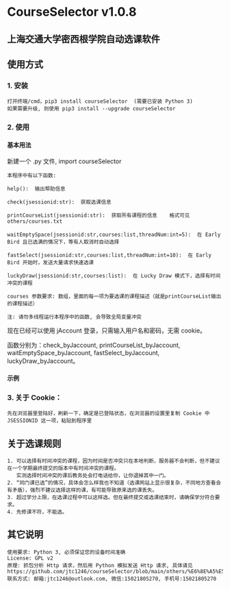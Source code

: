 # CourseSelector v1.0.8

## 上海交通大学密西根学院自动选课软件

## 使用方式

### 1. 安装

    打开终端/cmd，pip3 install courseSelector  (需要已安装 Python 3)
    如果需要升级, 则使用 pip3 install --upgrade courseSelector

### 2. 使用

#### 基本用法

新建一个 .py 文件, import courseSelector

    本程序中有以下函数:
    
    help():  输出帮助信息
    
    check(jsessionid:str):  获取选课信息
    
    printCourseList(jsessionid:str):  获取所有课程的信息    格式可见 others/courses.txt
    
    waitEmptySpace(jsessionid:str,courses:list,threadNum:int=5):  在 Early Bird 且已选满的情况下，等有人取消时自动选择
    
    fastSelect(jsessionid:str,courses:list,threadNum:int=10):  在 Early Bird 开始时，发送大量请求快速选课
    
    luckyDraw(jsessionid:str,courses:list):  在 Lucky Draw 模式下，选择有时间冲突的课程
    
    courses 参数要求: 数组，里面的每一项为要选课的课程描述（就是printCourseList输出的课程描述）
    
    注: 请勿多线程运行本程序中的函数, 会导致全局变量冲突

现在已经可以使用 jAccount 登录，只需输入用户名和密码，无需 cookie。

函数分别为：check_byJaccount, printCourseList_byJaccount, waitEmptySpace_byJaccount, fastSelect_byJaccount, luckyDraw_byJaccount。

#### 示例



### 3. 关于 Cookie：
    先在浏览器里登陆好，刷新一下，确定是已登陆状态，在浏览器的设置里复制 Cookie 中 JSESSIONID 这一项，粘贴到程序里

## 关于选课规则

    1. 可以选择有时间冲突的课程，因为时间是否冲突只在本地判断，服务器不会判断，但不建议在一个学期最终提交的版本中有时间冲突的课程。
       实测选择时间冲突的课后教务处会打电话给你，让你退掉其中一门。
    2. “同门课已选”的情况，具体会怎么样我也不知道（选课网站上显示很复杂，不同地方查看会有矛盾），强烈不建议选择这样的课，有可能导致原来选的课丢失。
    3. 超过学分上限，在选课过程中可以这样选。但在最终提交或选课结束时，请确保学分符合要求。
    4. 先修课不符，不能选。

## 其它说明

    使用要求: Python 3, 必须保证您的设备时间准确
    License: GPL v2
    原理: 抓包分析 Http 请求，然后用 Python 模拟发送 Http 请求, 具体请见 https://github.com/jtc1246/courseSelector/blob/main/others/%E6%8E%A5%E5%8F%A3%E5%88%86%E6%9E%90.pdf
    联系方式: 邮箱:jtc1246@outlook.com, 微信:15021805270, 手机号:15021805270

